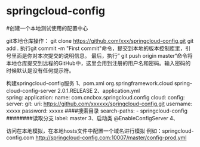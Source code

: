 # springcloud-config
#创建一个本地测试使用的配置中心

git本地仓库操作：
 git clone https://github.com/xxx/springcloud-config.git
 git add .
 执行git commit -m "First commit"命令，提交到本地的版本控制库里，引号里面是你对本次提交的说明信息。
 最后，执行” git push origin master“命令将本地仓库提交到远程的GitHub中，这里会用到注册的用户名和密码。输入密码的时候默认是没有任何提示符。
 
 构建springcloud-config服务
1、pom.xml
   <dependency>
            <groupId>org.springframework.cloud</groupId>
            <artifactId>spring-cloud-config-server</artifactId>
            <version>2.0.1.RELEASE</version>
        </dependency>
2、application.yml	
  spring:
  application:
    name: com.cncbox.springcloud.config
  cloud:
    config:
      server:
        git:
          uri: https://github.com/xxxxxx/springcloud-config.git
          username: xxxxx
          password: xxxxx
          ####搜索目录
          search-paths:
            - springcloud-config
      ########读取分支
      label: master
3、启动类
@EnableConfigServer
4、

访问在本地模拟，在本地hosts文件中配置一个域名进行模拟
例如：springcloud-config.com
http://springcloud-config.com:10007/master/config-prod.yml
